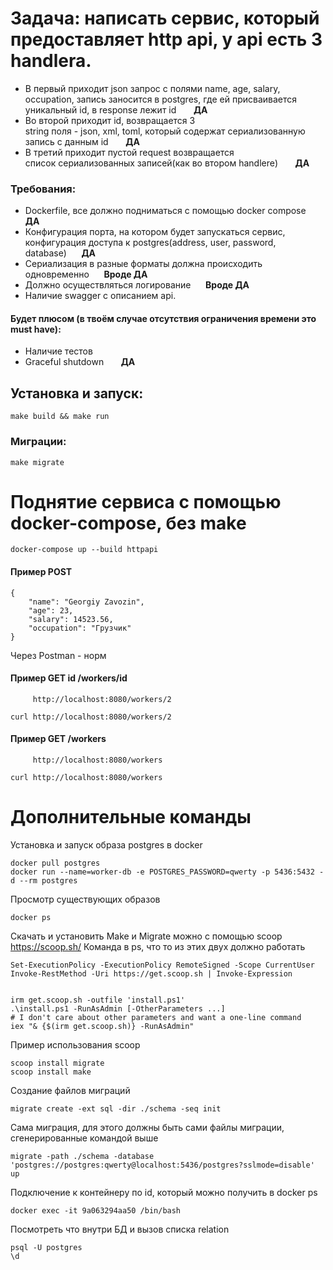 # Задача: написать сервис, который предоставляет http api, у api есть 3 handlera.
-  В первый приходит json запрос с полями name, age, salary,         
     occupation, запись заносится в postgres, где ей присваивается уникальный id, 
     в response лежит id&nbsp;&nbsp;&nbsp;&nbsp;&nbsp;&nbsp; **ДА**
- Во второй приходит id, возвращается 3                              
     string поля - json, xml, toml, 
     который содержат сериализованную запись с данным id&nbsp;&nbsp;&nbsp;&nbsp;&nbsp;&nbsp; **ДА**
- В третий приходит пустой request возвращается                      
     список сериализованных записей(как во втором handlere)&nbsp;&nbsp;&nbsp;&nbsp;&nbsp;&nbsp; **ДА**

### Требования: 
- Dockerfile, все должно подниматься с помощью docker compose&nbsp;&nbsp;&nbsp;&nbsp;&nbsp;&nbsp; **ДА**
- Конфигурация порта, на котором будет запускаться сервис, 
  конфигурация доступа к postgres(address, user, password, database)&nbsp;&nbsp;&nbsp;&nbsp;&nbsp;&nbsp;**ДА**
-  Сериализация в разные форматы должна происходить одновременно&nbsp;&nbsp;&nbsp;&nbsp;&nbsp;&nbsp;**Вроде ДА**
-  Должно осуществляться логирование&nbsp;&nbsp;&nbsp;&nbsp;&nbsp;&nbsp;**Вроде ДА**
-  Наличие swagger с описанием api.
#### Будет плюсом (в твоём случае отсутствия ограничения времени это must have):
- Наличие тестов
- Graceful shutdown  &nbsp;&nbsp;&nbsp;&nbsp;&nbsp;&nbsp;**ДА**




## Установка и запуск: 
```
make build && make run
```
### Миграции: 
```
make migrate
```

# Поднятие сервиса с помощью docker-compose, без make
```
docker-compose up --build httpapi
```
#### Пример POST
```
{
    "name": "Georgiy Zavozin", 
    "age": 23, 
    "salary": 14523.56, 
    "occupation": "Грузчик"
}
```
Через Postman - норм


#### Пример GET id   /workers/id
```
     http://localhost:8080/workers/2

curl http://localhost:8080/workers/2
```
#### Пример GET  /workers
```
     http://localhost:8080/workers

curl http://localhost:8080/workers
```

# Дополнительные команды
Установка и запуск образа postgres в docker
```
docker pull postgres
docker run --name=worker-db -e POSTGRES_PASSWORD=qwerty -p 5436:5432 -d --rm postgres
```
Просмотр существующих образов
```
docker ps
```
Скачать и установить Make и Migrate можно с помощью scoop https://scoop.sh/ Команда в ps, что то из этих двух должно работать
```
Set-ExecutionPolicy -ExecutionPolicy RemoteSigned -Scope CurrentUser
Invoke-RestMethod -Uri https://get.scoop.sh | Invoke-Expression


irm get.scoop.sh -outfile 'install.ps1'
.\install.ps1 -RunAsAdmin [-OtherParameters ...]
# I don't care about other parameters and want a one-line command
iex "& {$(irm get.scoop.sh)} -RunAsAdmin"
```
Пример использования scoop
```
scoop install migrate
scoop install make
```
Создание файлов миграций
```
migrate create -ext sql -dir ./schema -seq init
```
Сама миграция, для этого должны быть сами файлы миграции, сгенерированные командой выше
```
migrate -path ./schema -database 'postgres://postgres:qwerty@localhost:5436/postgres?sslmode=disable' up
```
Подключение к контейнеру по id, который можно получить в docker ps
```
docker exec -it 9a063294aa50 /bin/bash
```
Посмотреть что внутри БД и вызов списка relation
```
psql -U postgres
\d
```
